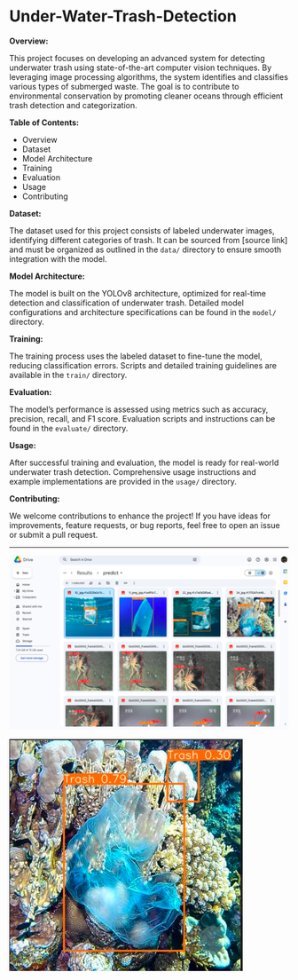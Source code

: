 # Under-Water-Trash-Detection

**Overview:**

This project focuses on developing an advanced system for detecting underwater trash using state-of-the-art computer vision techniques. By leveraging image processing algorithms, the system identifies and classifies various types of submerged waste. The goal is to contribute to environmental conservation by promoting cleaner oceans through efficient trash detection and categorization.

**Table of Contents:**

- Overview
- Dataset
- Model Architecture
- Training
- Evaluation
- Usage
- Contributing

**Dataset:**

The dataset used for this project consists of labeled underwater images, identifying different categories of trash. It can be sourced from [source link] and must be organized as outlined in the `data/` directory to ensure smooth integration with the model.

**Model Architecture:**

The model is built on the YOLOv8 architecture, optimized for real-time detection and classification of underwater trash. Detailed model configurations and architecture specifications can be found in the `model/` directory.

**Training:**

The training process uses the labeled dataset to fine-tune the model, reducing classification errors. Scripts and detailed training guidelines are available in the `train/` directory.

**Evaluation:**

The model’s performance is assessed using metrics such as accuracy, precision, recall, and F1 score. Evaluation scripts and instructions can be found in the `evaluate/` directory.

**Usage:**

After successful training and evaluation, the model is ready for real-world underwater trash detection. Comprehensive usage instructions and example implementations are provided in the `usage/` directory.

**Contributing:**

We welcome contributions to enhance the project! If you have ideas for improvements, feature requests, or bug reports, feel free to open an issue or submit a pull request.

---
![Under Water Trash Detection Result](https://github.com/LavishVaishnav/Under-Water-Trash-Detection/blob/main/ResultImage1.png)

![Under Water Trash Detection Result 2](https://github.com/LavishVaishnav/Under-Water-Trash-Detection/blob/main/ResultImage2.png)



